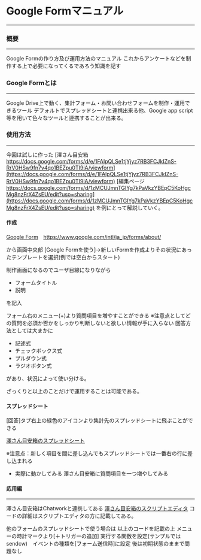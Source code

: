 # Google Formマニュアル
---
### 概要
---
Google Formの作り方及び運用方法のマニュアル
これからアンケートなどを制作する上で必要になってくるであろう知識を記す


### Google Formとは
---
Google Drive上で動く、集計フォーム・お問い合わせフォームを制作・運用できるツール
デフォルトでスプレッドシートと連携出来る他、Google app script等を用いて色々なツールと連携することが出来る。


### 使用方法
---
今回は試しに作った
[澤さん目安箱 https://docs.google.com/forms/d/e/1FAIpQLSe1tjYjyz7RB3FCJkIZnS-RrV0HSw9fn7v4qo1BEZpu0TI9iA/viewform](https://docs.google.com/forms/d/e/1FAIpQLSe1tjYjyz7RB3FCJkIZnS-RrV0HSw9fn7v4qo1BEZpu0TI9iA/viewform)
[編集ページ https://docs.google.com/forms/d/1zMCUJmnTGIYg7kPaVkzYBEpC5KoHgcMg8nzFrX4ZsEU/edit?usp=sharing](https://docs.google.com/forms/d/1zMCUJmnTGIYg7kPaVkzYBEpC5KoHgcMg8nzFrX4ZsEU/edit?usp=sharing)
を例にとって解説していく。


#### 作成

[Google Form](https://www.google.com/intl/ja_jp/forms/about/)　https://www.google.com/intl/ja_jp/forms/about/

から画面中央部
[Google Formを使う]->新しいFormを作成よりその状況にあったテンプレートを選択(例では空白からスタート)

制作画面になるのでユーザ目線になりながら
- フォームタイトル
- 説明

を記入

フォーム右のメニュー(+)より質問項目を増やすことができる
※注意点としてどの質問を必須か否かをしっかり判断しないと欲しい情報が手に入らない
回答方法としては大まかに
- 記述式
- チェックボックス式
- プルダウン式
- ラジオボタン式

があり、状況によって使い分ける。

ざっくりと以上のことだけで運用することは可能である。

#### スプレッドシート

[回答]タブ右上の緑色のアイコンより集計先のスプレッドシートに飛ぶことができる

[澤さん目安箱のスプレッドシート](https://docs.google.com/spreadsheets/d/19o41TwlcJvRIOHHE7HfmzYraEhp1nIt1RJcRb4dy6IA/edit#gid=1967022244)

※注意点：新しく項目を間に差し込んでもスプレッドシートでは一番右の行に差し込まれる

- 実際に動かしてみる
澤さん目安箱に質問項目を一つ増やしてみる


#### 応用編
---
澤さん目安箱はChatworkと連携してある
[澤さん目安箱のスクリプトエディタ](https://script.google.com/a/neo-career.co.jp/macros/d/Mm36OmuhbWl6EdGK_76nfyMi9tyR_1_cq/edit?uiv=2&mid=ACjPJvElAJ-_v78hPRAGZuHJ4suMRclmYs-1VdRY0Gw8VCfQ8CIngiL2rmXa8RNPrWsenHQepW5z7818BMNaLRslBieZdhQXw8DXomxIxqk8PX7DwGz3kKwWgKWCMq6d1wEILNajGdafqkKd)
コードの詳細はスクリプトエディタの方に記載してある。

他のフォームのスプレッドシートで使う場合は
以上のコードを記載の上
メニューの時計マークより[＋トリガーの追加]
実行する関数を設定(サンプルではsendcw)　イベントの種類を[フォーム送信時]に設定
後は初期状態のままで問題なし




